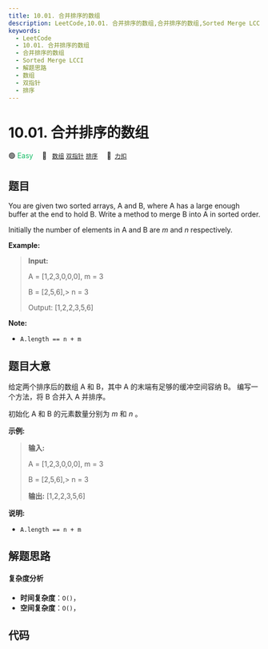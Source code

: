```yaml
---
title: 10.01. 合并排序的数组
description: LeetCode,10.01. 合并排序的数组,合并排序的数组,Sorted Merge LCCI,解题思路,数组,双指针,排序
keywords:
  - LeetCode
  - 10.01. 合并排序的数组
  - 合并排序的数组
  - Sorted Merge LCCI
  - 解题思路
  - 数组
  - 双指针
  - 排序
---
```


# 10.01. 合并排序的数组

🟢 <font color=#15bd66>Easy</font>&emsp; 🔖&ensp; [`数组`](/tag/array.md) [`双指针`](/tag/two-pointers.md) [`排序`](/tag/sorting.md)&emsp; 🔗&ensp;[`力扣`](https://leetcode.cn/problems/sorted-merge-lcci)

## 题目

You are given two sorted arrays, A and B, where A has a large enough buffer at
the end to hold B. Write a method to merge B into A in sorted order.

Initially the number of elements in A and B are _m_  and _n_ respectively.

**Example:**

> 
> 
> 
> 
> 
> **Input:**
> 
> A = [1,2,3,0,0,0], m = 3
> 
> B = [2,5,6],> 
>    n = 3
> 
> 
> 
> Output:  [1,2,2,3,5,6]

**Note:**

  * `A.length == n + m`


## 题目大意

给定两个排序后的数组 A 和 B，其中 A 的末端有足够的缓冲空间容纳 B。 编写一个方法，将 B 合并入 A 并排序。

初始化 A 和 B 的元素数量分别为 _m_ 和 _n_ 。

**示例:**

> 
> 
> 
> 
> 
> **输入:**
> 
> A = [1,2,3,0,0,0], m = 3
> 
> B = [2,5,6],> 
>    n = 3
> 
> 
> 
> **输出:**  [1,2,2,3,5,6]

**说明:**

  * `A.length == n + m`


## 解题思路

#### 复杂度分析

- **时间复杂度**：`O()`，
- **空间复杂度**：`O()`，

## 代码

```javascript

```